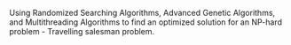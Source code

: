 Using Randomized Searching Algorithms, Advanced Genetic Algorithms, and Multithreading Algorithms to find an optimized solution for an NP-hard problem - Travelling salesman problem.
